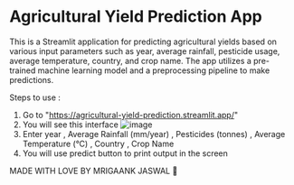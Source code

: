 # Agricultural Yield Prediction App

This is a Streamlit application for predicting agricultural yields based on various input parameters such as year, average rainfall, pesticide usage, average temperature, country, and crop name. The app utilizes a pre-trained machine learning model and a preprocessing pipeline to make predictions.

Steps to use : 
1. Go to "https://agricultural-yield-prediction.streamlit.app/"
2. You will see this interface
    ![image](https://github.com/Mrigaank-9/Agricultural-Yield-Prediction/assets/130607343/a340a453-a89a-4a6d-9aaa-a95ac1d0b5a5)
3. Enter year , Average Rainfall (mm/year) , Pesticides (tonnes) , Average Temperature (°C) , Country , Crop Name
4. You will use predict button to print output in the screen

MADE WITH LOVE BY MRIGAANK JASWAL 💓
